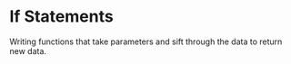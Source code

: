 If Statements
=============

Writing functions that take parameters and sift through the data to return new data.